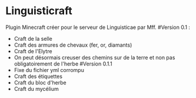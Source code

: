 ﻿# Linguisticraft
Plugin Minecraft créer pour le serveur de Linguisticae par Mff.
#Version 0.1 :
* Craft de la selle
* Craft des armures de chevaux (fer, or, diamants)
* Craft de l'Elytre
* On peut désormais creuser des chemins sur de la terre et non pas obligatoirement de l'herbe
#Version 0.1.1
* Fixe du fichier yml corrompu
* Craft des étiquettes
* Craft du bloc d'herbe
* Craft du mycélium
